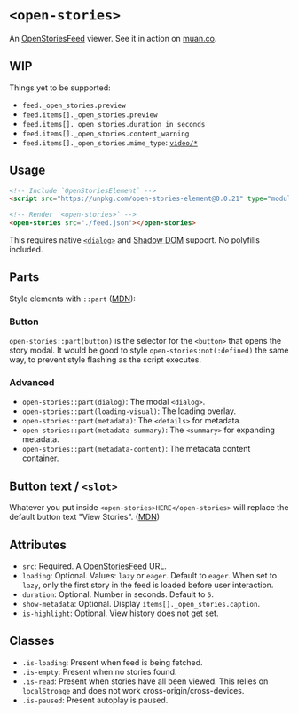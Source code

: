 # `<open-stories>`

An [OpenStoriesFeed](https://github.com/dddddddddzzzz/OpenStories) viewer. See it in action on [muan.co](https://muan.co).

## WIP

Things yet to be supported: 

- `feed._open_stories.preview`
- `feed.items[]._open_stories.preview`
- `feed.items[]._open_stories.duration_in_seconds`
- `feed.items[]._open_stories.content_warning`
- `feed.items[]._open_stories.mime_type`: [`video/*`](https://github.com/dddddddddzzzz/OpenStories#video-story)

## Usage

```html
<!-- Include `OpenStoriesElement` -->
<script src="https://unpkg.com/open-stories-element@0.0.21" type="module" defer></script>

<!-- Render `<open-stories>` -->
<open-stories src="./feed.json"></open-stories>
```

This requires native [`<dialog>`](https://caniuse.com/dialog) and [Shadow DOM](https://caniuse.com/shadowdomv1) support. No polyfills included.

## Parts

Style elements with `::part` ([MDN](https://developer.mozilla.org/en-US/docs/Web/CSS/::part)):

### Button

`open-stories::part(button)` is the selector for the `<button>` that opens the story modal. It would be good to style `open-stories:not(:defined)` the same way, to prevent style flashing as the script executes.

### Advanced

- `open-stories::part(dialog)`: The modal `<dialog>`.
- `open-stories::part(loading-visual)`: The loading overlay.
- `open-stories::part(metadata)`: The `<details>` for metadata.
- `open-stories::part(metadata-summary)`: The `<summary>` for expanding metadata.
- `open-stories::part(metadata-content)`: The metadata content container.

## Button text / `<slot>`

Whatever you put inside `<open-stories>HERE</open-stories>` will replace the default button text "View Stories".  ([MDN](https://developer.mozilla.org/en-US/docs/Web/HTML/Element/slot))

## Attributes

- `src`: Required. A [OpenStoriesFeed](https://github.com/dddddddddzzzz/OpenStories) URL.
- `loading`: Optional. Values: `lazy` or `eager`. Default to `eager`. When set to `lazy`, only the first story in the feed is loaded before user interaction.
- `duration`: Optional. Number in seconds. Default to `5`.
- `show-metadata`: Optional. Display `items[]._open_stories.caption`.
- `is-highlight`: Optional. View history does not get set.

## Classes

- `.is-loading`: Present when feed is being fetched.
- `.is-empty`: Present when no stories found.
- `.is-read`: Present when stories have all been viewed. This relies on `localStroage` and does not work cross-origin/cross-devices.
- `.is-paused`: Present autoplay is paused.
